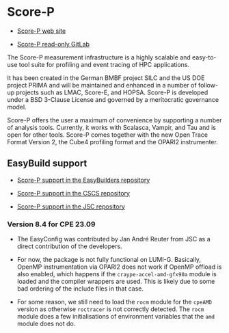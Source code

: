 # Score-P

-   [Score-P web site](https://www.vi-hps.org/projects/score-p)

-   [Score-P read-only GitLab](https://gitlab.com/score-p/scorep)

The Score-P measurement infrastructure is a highly scalable and easy-to-use tool suite for profiling and event tracing of HPC applications.

It has been created in the German BMBF project SILC and the US DOE project PRIMA and will be maintained and enhanced in a number of follow-up projects such as LMAC, Score-E, and HOPSA. Score-P is developed under a BSD 3-Clause License and governed by a meritocratic governance model.

Score-P offers the user a maximum of convenience by supporting a number of analysis tools. Currently, it works with Scalasca, Vampir, and Tau and is open for other tools. Score-P comes together with the new Open Trace Format Version 2, the Cube4 profiling format and the OPARI2 instrumenter.


## EasyBuild support

-   [Score-P support in the EasyBuilders repository](https://github.com/easybuilders/easybuild-easyconfigs/tree/develop/easybuild/easyconfigs/s/Score-P)

-   [Score-P support in the CSCS repository](https://github.com/easybuilders/CSCS/tree/master/easybuild/easyconfigs/s/Score-P)

-   [Score-P support in the JSC repository]()


### Version 8.4 for CPE 23.09

-   The EasyConfig was contributed by Jan André Reuter from JSC as a direct 
    contribution of the developers.

-   For now, the package is not fully functional on LUMI-G. Basically, OpenMP
    instrumentation via OPARI2 does not work if OpenMP offload is also enabled,
    which happens if the `craype-accel-amd-gfx90a` module is loaded and the compiler
    wrappers are used. This is likely due to some bad ordering of the include files
    in that case.
    
-   For some reason, we still need to load the `rocm` module for the `cpeAMD` version
    as otherwise `roctracer` is not correctly detected. The `rocm` module does a few
    initialisations of environment variables that the `amd` module does not do.
    
 
